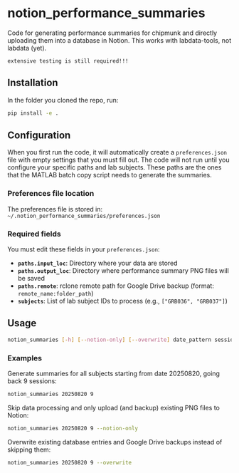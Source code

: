 # notion_performance_summaries
Code for generating performance summaries for chipmunk and directly uploading them into a database in Notion. This works with labdata-tools, not labdata (yet).

`extensive testing is still required!!!`

## Installation

In the folder you cloned the repo, run:
```bash
pip install -e .
```

## Configuration

When you first run the code, it will automatically create a `preferences.json` file with empty settings that you must fill out. The code will not run until you configure your specific paths and lab subjects. These paths are the ones that the MATLAB batch copy script needs to generate the summaries.

### Preferences file location

The preferences file is stored in:
`~/.notion_performance_summaries/preferences.json`

### Required fields

You must edit these fields in your `preferences.json`:

- **`paths.input_loc`**: Directory where your data are stored
- **`paths.output_loc`**: Directory where performance summary PNG files will be saved
- **`paths.remote`**: rclone remote path for Google Drive backup (format: `remote_name:folder_path`)
- **`subjects`**: List of lab subject IDs to process (e.g., `["GRB036", "GRB037"]`)

## Usage

```bash
notion_summaries [-h] [--notion-only] [--overwrite] date_pattern sessions_back
```

### Examples

Generate summaries for all subjects starting from date 20250820, going back 9 sessions:
```bash
notion_summaries 20250820 9
```

Skip data processing and only upload (and backup) existing PNG files to Notion:
```bash
notion_summaries 20250820 9 --notion-only
```

Overwrite existing database entries and Google Drive backups instead of skipping them:
```bash
notion_summaries 20250820 9 --overwrite
```
